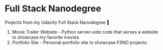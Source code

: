 # Full Stack Nanodegree
Projects from my Udacity Full Stack Nanodegree 🎉

1. Movie Trailer Website - Python server-side code that serves a website to showcase my favorite movies.
2. Portfolio Site - Personal portfolio site to showcase FSND projects.
